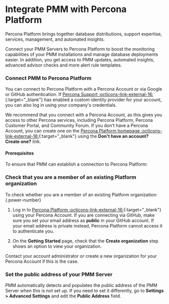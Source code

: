 
# Integrate PMM with Percona Platform

Percona Platform brings together database distributions, support expertise, services, management, and automated insights.

Connect your PMM Servers to Percona Platform to boost the monitoring capabilities of your PMM installations and manage database deployments easier. In addition, you get access to PMM updates, automated insights, advanced advisor checks and more alert rule templates.

### Connect PMM to Percona Platform

You can connect to Percona Platform with a Percona Account or via Google or GitHub authentication. If [Percona Support :octicons-link-external-16:](https://www.percona.com/about-percona/contact){:target="_blank"} has enabled a custom identity provider for your account, you can also log in using your company's credentials.

We recommend that you connect with a Percona Account, as this gives you access to other Percona services, including Percona Platform, Percona Customer Portal, and Community Forum. If you don’t have a Percona Account, you can create one on the [Percona Platform homepage :octicons-link-external-16:](https://portal.percona.com/login){:target="_blank"} using the **Don't have an account? Create one?** link.

#### Prerequisites

To ensure that PMM can establish a connection to Percona Platform:

### Check that you are a member of an existing Platform organization

To check whether you are a member of an existing Platform organization:
{.power-number}

1. Log in to [Percona Platform :octicons-link-external-16:](https://portal.percona.com){:target="_blank"} using your Percona Account. If you are connecting via GitHub, make sure you set your email address as **public** in your GitHub account. If your email address is private instead, Percona Platform cannot access it to authenticate you.

2. On the **Getting Started** page, check that the **Create organization** step shows an option to view your organization.

Contact your account administrator or create a new organization for your Percona Account if this is the case.

### Set the public address of your PMM Server
PMM automatically detects and populates the public address of the PMM Server when this is not set up. 
If you need to set it differently, go to **Settings > Advanced Settings** and edit the 
**Public Address** field.
